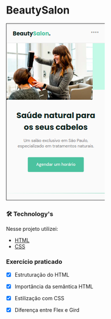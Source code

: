 # BeautySalon #

<img src="./assets/img/exp.png">

### 🛠 Technology's 

Nesse projeto utilizei:

- [HTML](https://developer.mozilla.org/en-US/docs/Web/HTML/)
- [CSS](https://developer.mozilla.org/en-US/docs/Web/CSS/)

### Exercício praticado

- [x] Estruturação do HTML
- [x] Importância da semântica HTML

- [x] Estilização com CSS
- [x] Diferença entre Flex e Gird